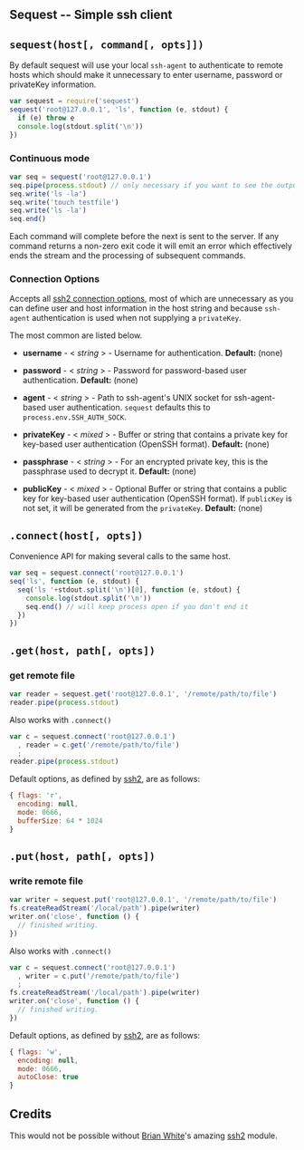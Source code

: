 ## Sequest -- Simple ssh client

## `sequest(host[, command[, opts]])`

By default sequest will use your local `ssh-agent` to authenticate to remote hosts which should make it unnecessary to enter username, password or privateKey information.

```javascript
var sequest = require('sequest')
sequest('root@127.0.0.1', 'ls', function (e, stdout) {
  if (e) throw e
  console.log(stdout.split('\n'))
})
```

### Continuous mode

```javascript
var seq = sequest('root@127.0.0.1')
seq.pipe(process.stdout) // only necessary if you want to see the output in your terminal
seq.write('ls -la')
seq.write('touch testfile')
seq.write('ls -la')
seq.end()
```

Each command will complete before the next is sent to the server. If any command returns a non-zero exit code it will emit an error which effectively ends the stream and the processing of subsequent commands.

### Connection Options

Accepts all [ssh2 connection options](https://github.com/mscdex/ssh2#connection-methods), most of which are unnecessary as you can define user and host information in the host string and because `ssh-agent` authentication is used when not supplying a `privateKey`.

The most common are listed below.

* **username** - < _string_ > - Username for authentication. **Default:** (none)

* **password** - < _string_ > - Password for password-based user authentication. **Default:** (none)

* **agent** - < _string_ > - Path to ssh-agent's UNIX socket for ssh-agent-based user authentication. `sequest` defaults this to `process.env.SSH_AUTH_SOCK`.

* **privateKey** - < _mixed_ > - Buffer or string that contains a private key for key-based user authentication (OpenSSH format). **Default:** (none)

* **passphrase** - < _string_ > - For an encrypted private key, this is the passphrase used to decrypt it. **Default:** (none)

* **publicKey** - < _mixed_ > - Optional Buffer or string that contains a public key for key-based user authentication (OpenSSH format). If `publicKey` is not set, it will be generated from the `privateKey`. **Default:** (none)

## `.connect(host[, opts])`

Convenience API for making several calls to the same host.

```javascript
var seq = sequest.connect('root@127.0.0.1')
seq('ls', function (e, stdout) {
  seq('ls '+stdout.split('\n')[0], function (e, stdout) {
    console.log(stdout.split('\n'))
    seq.end() // will keep process open if you don't end it
  })
})
```

## `.get(host, path[, opts])`
### get remote file

```javascript
var reader = sequest.get('root@127.0.0.1', '/remote/path/to/file')
reader.pipe(process.stdout)
```

Also works with `.connect()`

```javascript
var c = sequest.connect('root@127.0.0.1')
  , reader = c.get('/remote/path/to/file')
  ;
reader.pipe(process.stdout)
```

Default options, as defined by [ssh2](https://github.com/mscdex/ssh2#sftp-methods), are as follows:

```javascript
{ flags: 'r',
  encoding: null,
  mode: 0666,
  bufferSize: 64 * 1024
}
```


## `.put(host, path[, opts])`
### write remote file

```javascript
var writer = sequest.put('root@127.0.0.1', '/remote/path/to/file')
fs.createReadStream('/local/path').pipe(writer)
writer.on('close', function () {
  // finished writing.
})
```

Also works with `.connect()`

```javascript
var c = sequest.connect('root@127.0.0.1')
  , writer = c.put('/remote/path/to/file')
  ;
fs.createReadStream('/local/path').pipe(writer)
writer.on('close', function () {
  // finished writing.
})
```

Default options, as defined by [ssh2](https://github.com/mscdex/ssh2#sftp-methods), are as follows:

```javascript
{ flags: 'w',
  encoding: null,
  mode: 0666,
  autoClose: true
}
```

## Credits

This would not be possible without [Brian White](https://github.com/mscdex)'s amazing [ssh2](https://github.com/mscdex/ssh2) module.
